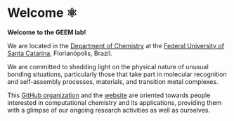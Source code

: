 # Welcome ⚛️

**Welcome to the GEEM lab!**

We are located in the [Department of Chemistry](https://qmc.ufsc.br/) at the [Federal University of Santa Catarina](https://ufsc.br/),
Florianópolis, Brazil.

We are committed to shedding light on the physical nature of unusual bonding situations,
particularly those that take part in molecular recognition and self-assembly processes, materials, and transition metal complexes.

This [GitHub organization](https://github.com/geem-lab)
and the [website](https://geem-ufsc.org/)
are oriented towards people interested in computational chemistry and its applications,
providing them with a glimpse of our ongoing research activities as well as ourselves.
